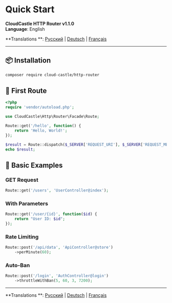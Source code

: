 # Quick Start

**CloudCastle HTTP Router v1.1.0**  
**Language**: English

**Translations
**: [Русский](../../ru/documentation/quickstart.md) | [Deutsch](../../de/documentation/quickstart.md) | [Français](../../fr/documentation/quickstart.md)

---

## 📦 Installation

```bash
composer require cloud-castle/http-router
```

## 🚀 First Route

```php
<?php
require 'vendor/autoload.php';

use CloudCastle\Http\Router\Facade\Route;

Route::get('/hello', function() {
    return 'Hello, World!';
});

$result = Route::dispatch($_SERVER['REQUEST_URI'], $_SERVER['REQUEST_METHOD']);
echo $result;
```

## 📝 Basic Examples

### GET Request

```php
Route::get('/users', 'UserController@index');
```

### With Parameters

```php
Route::get('/user/{id}', function($id) {
    return "User ID: $id";
});
```

### Rate Limiting

```php
Route::post('/api/data', 'ApiController@store')
    ->perMinute(60);
```

### Auto-Ban

```php
Route::post('/login', 'AuthController@login')
    ->throttleWithBan(5, 60, 3, 7200);
```

---

**Translations
**: [Русский](../../ru/documentation/quickstart.md) | [Deutsch](../../de/documentation/quickstart.md) | [Français](../../fr/documentation/quickstart.md)
